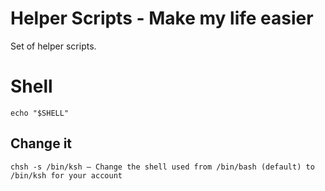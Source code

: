 # Helper Scripts - Make my life easier

Set of helper scripts.


# Shell

    echo "$SHELL"

## Change it

    chsh -s /bin/ksh – Change the shell used from /bin/bash (default) to /bin/ksh for your account
